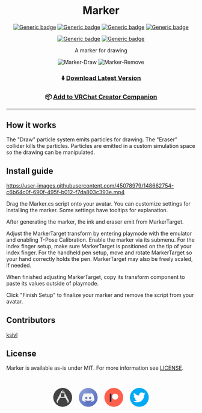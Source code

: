 <div align="center">

# Marker

[![Generic badge](https://img.shields.io/github/downloads/VRLabs/Marker/total?label=Downloads)](https://github.com/VRLabs/Marker/releases/latest)
[![Generic badge](https://img.shields.io/badge/License-MIT-informational.svg)](https://github.com/VRLabs/Marker/blob/main/LICENSE)
[![Generic badge](https://img.shields.io/badge/Unity-2019.4.31f1-lightblue.svg)](https://unity3d.com/unity/whats-new/2019.4.31)
[![Generic badge](https://img.shields.io/badge/SDK-AvatarSDK3-lightblue.svg)](https://vrchat.com/home/download)

[![Generic badge](https://img.shields.io/discord/706913824607043605?color=%237289da&label=DISCORD&logo=Discord&style=for-the-badge)](https://discord.vrlabs.dev/)
[![Generic badge](https://img.shields.io/endpoint.svg?url=https%3A%2F%2Fshieldsio-patreon.vercel.app%2Fapi%3Fusername%3Dvrlabs%26type%3Dpatrons&style=for-the-badge)](https://patreon.vrlabs.dev/)

A marker for drawing

![Marker-Draw](https://github.com/VRLabs/Marker/assets/76777936/e64f034a-f2a5-467a-b698-b383164e5422)
![Marker-Remove](https://github.com/VRLabs/Marker/assets/76777936/a6c657d3-19e1-4e59-950b-bf6d63096fd6)

### ⬇️ [Download Latest Version](https://github.com/VRLabs/Marker/releases/latest)


### 📦 [Add to VRChat Creator Companion](https://vrlabs.dev/packages?package=dev.vrlabs.marker)

</div>

---

## How it works

The "Draw" particle system emits particles for drawing. The "Eraser" collider kills the particles. Particles are emitted in a custom simulation space so the drawing can be manipulated.

## Install guide

https://user-images.githubusercontent.com/45078979/148662754-c6b64c0f-690f-495f-b012-f7da803c393e.mp4

Drag the Marker.cs script onto your avatar. You can customize settings for installing the marker. Some settings have tooltips for explanation.

After generating the marker, the ink and eraser emit from MarkerTarget.

Adjust the MarkerTarget transform by entering playmode with the emulator and enabling T-Pose Calibration. Enable the marker via its submenu. For the index finger setup, make sure MarkerTarget is positioned on the tip of your index finger. For the handheld pen setup, move and rotate MarkerTarget so your hand correctly holds the pen. MarkerTarget may also be freely scaled, if needed.

When finished adjusting MarkerTarget, copy its transform component to paste its values outside of playmode.

Click "Finish Setup" to finalize your marker and remove the script from your avatar.

## Contributors

[ksivl](https://github.com/ksivl)

## License

Marker is available as-is under MIT. For more information see [LICENSE](https://github.com/VRLabs/Marker/blob/main/LICENSE).

​

<div align="center">

[<img src="https://github.com/VRLabs/Resources/raw/main/Icons/VRLabs.png" width="50" height="50">](https://vrlabs.dev "VRLabs")
<img src="https://github.com/VRLabs/Resources/raw/main/Icons/Empty.png" width="10">
[<img src="https://github.com/VRLabs/Resources/raw/main/Icons/Discord.png" width="50" height="50">](https://discord.vrlabs.dev/ "VRLabs")
<img src="https://github.com/VRLabs/Resources/raw/main/Icons/Empty.png" width="10">
[<img src="https://github.com/VRLabs/Resources/raw/main/Icons/Patreon.png" width="50" height="50">](https://patreon.vrlabs.dev/ "VRLabs")
<img src="https://github.com/VRLabs/Resources/raw/main/Icons/Empty.png" width="10">
[<img src="https://github.com/VRLabs/Resources/raw/main/Icons/Twitter.png" width="50" height="50">](https://twitter.com/vrlabsdev "VRLabs")

</div>
